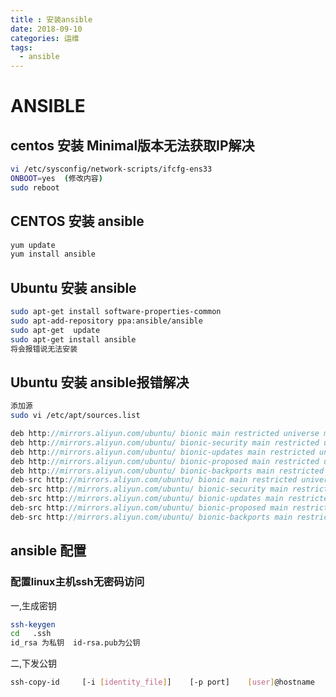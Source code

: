 ```yaml
---
title : 安装ansible
date: 2018-09-10
categories: 运维
tags:
  - ansible
---
```

# ANSIBLE
## centos 安装 Minimal版本无法获取IP解决
``` bash
vi /etc/sysconfig/network-scripts/ifcfg-ens33
ONBOOT=yes  (修改内容)
sudo reboot
```
## CENTOS 安装 ansible
``` bash
yum update
yum install ansible 
```
## Ubuntu 安装 ansible
``` bash
sudo apt-get install software-properties-common
sudo apt-add-repository ppa:ansible/ansible
sudo apt-get  update
sudo apt-get install ansible
将会报错说无法安装
```
## Ubuntu 安装 ansible报错解决
``` bash
添加源
sudo vi /etc/apt/sources.list
```
```  java
deb http://mirrors.aliyun.com/ubuntu/ bionic main restricted universe multiverse
deb http://mirrors.aliyun.com/ubuntu/ bionic-security main restricted universe multiverse
deb http://mirrors.aliyun.com/ubuntu/ bionic-updates main restricted universe multiverse
deb http://mirrors.aliyun.com/ubuntu/ bionic-proposed main restricted universe multiverse
deb http://mirrors.aliyun.com/ubuntu/ bionic-backports main restricted universe multiverse
deb-src http://mirrors.aliyun.com/ubuntu/ bionic main restricted universe multiverse
deb-src http://mirrors.aliyun.com/ubuntu/ bionic-security main restricted universe multiverse
deb-src http://mirrors.aliyun.com/ubuntu/ bionic-updates main restricted universe multiverse
deb-src http://mirrors.aliyun.com/ubuntu/ bionic-proposed main restricted universe multiverse
deb-src http://mirrors.aliyun.com/ubuntu/ bionic-backports main restricted universe multiverse
```
## ansible 配置
###  配置linux主机ssh无密码访问
一,生成密钥
``` bash
ssh-keygen
cd   .ssh
id_rsa 为私钥  id-rsa.pub为公钥
```
二,下发公钥
``` bash
ssh-copy-id     [-i [identity_file]]    [-p port]    [user]@hostname
```
